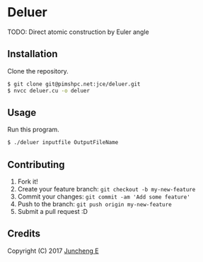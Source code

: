 # Deluer

TODO: Direct atomic construction by Euler angle

## Installation

Clone the repository.

```bash
$ git clone git@pimshpc.net:jce/deluer.git
$ nvcc deluer.cu -o deluer
```

## Usage

Run this program.

```bash
$ ./deluer inputfile OutputFileName
```

## Contributing

1. Fork it!
2. Create your feature branch: `git checkout -b my-new-feature`
3. Commit your changes: `git commit -am 'Add some feature'`
4. Push to the branch: `git push origin my-new-feature`
5. Submit a pull request :D

## Credits

Copyright (C) 2017 [Juncheng E](mailto:jce@pims.ac.cn)
